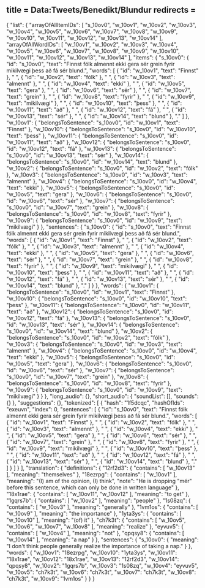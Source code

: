 title = Data:Tweets/Benedikt/Blundur
redirects =
---

{
    "list": {
        "arrayOfAllItemIDs": [
            "s_10ov0",
            "w_10ov1",
            "w_10ov2",
            "w_10ov3",
            "w_10ov4",
            "w_10ov5",
            "w_10ov6",
            "w_10ov7",
            "w_10ov8",
            "w_10ov9",
            "w_10ov10",
            "w_10ov11",
            "w_10ov12",
            "w_10ov13",
            "w_10ov14"
        ],
        "arrayOfAllWordIDs": [
            "w_10ov1",
            "w_10ov2",
            "w_10ov3",
            "w_10ov4",
            "w_10ov5",
            "w_10ov6",
            "w_10ov7",
            "w_10ov8",
            "w_10ov9",
            "w_10ov10",
            "w_10ov11",
            "w_10ov12",
            "w_10ov13",
            "w_10ov14"
        ],
        "items": {
            "s_10ov0": {
                "id": "s_10ov0",
                "text": "Finnst fólk almennt ekki gera sér grein fyrir mikilvægi þess að fá sér blund.",
                "words": [
                    {
                        "id": "w_10ov1",
                        "text": "Finnst"
                    },
                    " ",
                    {
                        "id": "w_10ov2",
                        "text": "fólk"
                    },
                    " ",
                    {
                        "id": "w_10ov3",
                        "text": "almennt"
                    },
                    " ",
                    {
                        "id": "w_10ov4",
                        "text": "ekki"
                    },
                    " ",
                    {
                        "id": "w_10ov5",
                        "text": "gera"
                    },
                    " ",
                    {
                        "id": "w_10ov6",
                        "text": "sér"
                    },
                    " ",
                    {
                        "id": "w_10ov7",
                        "text": "grein"
                    },
                    " ",
                    {
                        "id": "w_10ov8",
                        "text": "fyrir"
                    },
                    " ",
                    {
                        "id": "w_10ov9",
                        "text": "mikilvægi"
                    },
                    " ",
                    {
                        "id": "w_10ov10",
                        "text": "þess"
                    },
                    " ",
                    {
                        "id": "w_10ov11",
                        "text": "að"
                    },
                    " ",
                    {
                        "id": "w_10ov12",
                        "text": "fá"
                    },
                    " ",
                    {
                        "id": "w_10ov13",
                        "text": "sér"
                    },
                    " ",
                    {
                        "id": "w_10ov14",
                        "text": "blund"
                    },
                    "."
                ]
            },
            "w_10ov1": {
                "belongsToSentence": "s_10ov0",
                "id": "w_10ov1",
                "text": "Finnst"
            },
            "w_10ov10": {
                "belongsToSentence": "s_10ov0",
                "id": "w_10ov10",
                "text": "þess"
            },
            "w_10ov11": {
                "belongsToSentence": "s_10ov0",
                "id": "w_10ov11",
                "text": "að"
            },
            "w_10ov12": {
                "belongsToSentence": "s_10ov0",
                "id": "w_10ov12",
                "text": "fá"
            },
            "w_10ov13": {
                "belongsToSentence": "s_10ov0",
                "id": "w_10ov13",
                "text": "sér"
            },
            "w_10ov14": {
                "belongsToSentence": "s_10ov0",
                "id": "w_10ov14",
                "text": "blund"
            },
            "w_10ov2": {
                "belongsToSentence": "s_10ov0",
                "id": "w_10ov2",
                "text": "fólk"
            },
            "w_10ov3": {
                "belongsToSentence": "s_10ov0",
                "id": "w_10ov3",
                "text": "almennt"
            },
            "w_10ov4": {
                "belongsToSentence": "s_10ov0",
                "id": "w_10ov4",
                "text": "ekki"
            },
            "w_10ov5": {
                "belongsToSentence": "s_10ov0",
                "id": "w_10ov5",
                "text": "gera"
            },
            "w_10ov6": {
                "belongsToSentence": "s_10ov0",
                "id": "w_10ov6",
                "text": "sér"
            },
            "w_10ov7": {
                "belongsToSentence": "s_10ov0",
                "id": "w_10ov7",
                "text": "grein"
            },
            "w_10ov8": {
                "belongsToSentence": "s_10ov0",
                "id": "w_10ov8",
                "text": "fyrir"
            },
            "w_10ov9": {
                "belongsToSentence": "s_10ov0",
                "id": "w_10ov9",
                "text": "mikilvægi"
            }
        },
        "sentences": {
            "s_10ov0": {
                "id": "s_10ov0",
                "text": "Finnst fólk almennt ekki gera sér grein fyrir mikilvægi þess að fá sér blund.",
                "words": [
                    {
                        "id": "w_10ov1",
                        "text": "Finnst"
                    },
                    " ",
                    {
                        "id": "w_10ov2",
                        "text": "fólk"
                    },
                    " ",
                    {
                        "id": "w_10ov3",
                        "text": "almennt"
                    },
                    " ",
                    {
                        "id": "w_10ov4",
                        "text": "ekki"
                    },
                    " ",
                    {
                        "id": "w_10ov5",
                        "text": "gera"
                    },
                    " ",
                    {
                        "id": "w_10ov6",
                        "text": "sér"
                    },
                    " ",
                    {
                        "id": "w_10ov7",
                        "text": "grein"
                    },
                    " ",
                    {
                        "id": "w_10ov8",
                        "text": "fyrir"
                    },
                    " ",
                    {
                        "id": "w_10ov9",
                        "text": "mikilvægi"
                    },
                    " ",
                    {
                        "id": "w_10ov10",
                        "text": "þess"
                    },
                    " ",
                    {
                        "id": "w_10ov11",
                        "text": "að"
                    },
                    " ",
                    {
                        "id": "w_10ov12",
                        "text": "fá"
                    },
                    " ",
                    {
                        "id": "w_10ov13",
                        "text": "sér"
                    },
                    " ",
                    {
                        "id": "w_10ov14",
                        "text": "blund"
                    },
                    "."
                ]
            }
        },
        "words": {
            "w_10ov1": {
                "belongsToSentence": "s_10ov0",
                "id": "w_10ov1",
                "text": "Finnst"
            },
            "w_10ov10": {
                "belongsToSentence": "s_10ov0",
                "id": "w_10ov10",
                "text": "þess"
            },
            "w_10ov11": {
                "belongsToSentence": "s_10ov0",
                "id": "w_10ov11",
                "text": "að"
            },
            "w_10ov12": {
                "belongsToSentence": "s_10ov0",
                "id": "w_10ov12",
                "text": "fá"
            },
            "w_10ov13": {
                "belongsToSentence": "s_10ov0",
                "id": "w_10ov13",
                "text": "sér"
            },
            "w_10ov14": {
                "belongsToSentence": "s_10ov0",
                "id": "w_10ov14",
                "text": "blund"
            },
            "w_10ov2": {
                "belongsToSentence": "s_10ov0",
                "id": "w_10ov2",
                "text": "fólk"
            },
            "w_10ov3": {
                "belongsToSentence": "s_10ov0",
                "id": "w_10ov3",
                "text": "almennt"
            },
            "w_10ov4": {
                "belongsToSentence": "s_10ov0",
                "id": "w_10ov4",
                "text": "ekki"
            },
            "w_10ov5": {
                "belongsToSentence": "s_10ov0",
                "id": "w_10ov5",
                "text": "gera"
            },
            "w_10ov6": {
                "belongsToSentence": "s_10ov0",
                "id": "w_10ov6",
                "text": "sér"
            },
            "w_10ov7": {
                "belongsToSentence": "s_10ov0",
                "id": "w_10ov7",
                "text": "grein"
            },
            "w_10ov8": {
                "belongsToSentence": "s_10ov0",
                "id": "w_10ov8",
                "text": "fyrir"
            },
            "w_10ov9": {
                "belongsToSentence": "s_10ov0",
                "id": "w_10ov9",
                "text": "mikilvægi"
            }
        }
    },
    "long_audio": {},
    "short_audio": {
        "soundList": [],
        "sounds": {}
    },
    "suggestions": {},
    "tokenized": [
        {
            "hash": "1f5dcqc",
            "hashOfIds": "exeuvn",
            "index": 0,
            "sentences": [
                {
                    "id": "s_10ov0",
                    "text": "Finnst fólk almennt ekki gera sér grein fyrir mikilvægi þess að fá sér blund.",
                    "words": [
                        {
                            "id": "w_10ov1",
                            "text": "Finnst"
                        },
                        " ",
                        {
                            "id": "w_10ov2",
                            "text": "fólk"
                        },
                        " ",
                        {
                            "id": "w_10ov3",
                            "text": "almennt"
                        },
                        " ",
                        {
                            "id": "w_10ov4",
                            "text": "ekki"
                        },
                        " ",
                        {
                            "id": "w_10ov5",
                            "text": "gera"
                        },
                        " ",
                        {
                            "id": "w_10ov6",
                            "text": "sér"
                        },
                        " ",
                        {
                            "id": "w_10ov7",
                            "text": "grein"
                        },
                        " ",
                        {
                            "id": "w_10ov8",
                            "text": "fyrir"
                        },
                        " ",
                        {
                            "id": "w_10ov9",
                            "text": "mikilvægi"
                        },
                        " ",
                        {
                            "id": "w_10ov10",
                            "text": "þess"
                        },
                        " ",
                        {
                            "id": "w_10ov11",
                            "text": "að"
                        },
                        " ",
                        {
                            "id": "w_10ov12",
                            "text": "fá"
                        },
                        " ",
                        {
                            "id": "w_10ov13",
                            "text": "sér"
                        },
                        " ",
                        {
                            "id": "w_10ov14",
                            "text": "blund"
                        },
                        "."
                    ]
                }
            ]
        }
    ],
    "translation": {
        "definitions": {
            "12rf2d3": {
                "contains": [
                    "w_10ov13"
                ],
                "meaning": "themselves"
            },
            "18ezrpg": {
                "contains": [
                    "w_10ov1"
                ],
                "meaning": "(I) am of the opinion, (I) think",
                "note": "He is dropping \"mér\" before this sentence, which can only be done in written language"
            },
            "18x1rae": {
                "contains": [
                    "w_10ov11",
                    "w_10ov12"
                ],
                "meaning": "to get"
            },
            "1gqrs7b": {
                "contains": [
                    "w_10ov2"
                ],
                "meaning": "people"
            },
            "1s08zq": {
                "contains": [
                    "w_10ov3"
                ],
                "meaning": "generally"
            },
            "1vm1os": {
                "contains": [
                    "w_10ov9"
                ],
                "meaning": "the importance"
            },
            "1yta3ys": {
                "contains": [
                    "w_10ov10"
                ],
                "meaning": "(of) it"
            },
            "ch7k3t": {
                "contains": [
                    "w_10ov5",
                    "w_10ov6",
                    "w_10ov7",
                    "w_10ov8"
                ],
                "meaning": "realize"
            },
            "eyvuv5": {
                "contains": [
                    "w_10ov4"
                ],
                "meaning": "not"
            },
            "qpqsy8": {
                "contains": [
                    "w_10ov14"
                ],
                "meaning": "a nap"
            }
        },
        "sentences": {
            "s_10ov0": {
                "meaning": "I don't think people generally realize the importance of taking a nap."
            }
        },
        "words": {
            "w_10ov1": "18ezrpg",
            "w_10ov10": "1yta3ys",
            "w_10ov11": "18x1rae",
            "w_10ov12": "18x1rae",
            "w_10ov13": "12rf2d3",
            "w_10ov14": "qpqsy8",
            "w_10ov2": "1gqrs7b",
            "w_10ov3": "1s08zq",
            "w_10ov4": "eyvuv5",
            "w_10ov5": "ch7k3t",
            "w_10ov6": "ch7k3t",
            "w_10ov7": "ch7k3t",
            "w_10ov8": "ch7k3t",
            "w_10ov9": "1vm1os"
        }
    }
}